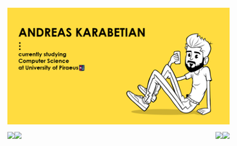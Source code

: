 ![me](https://github.com/adreaskar/adreaskar/blob/master/resources/1.jpg?raw=true)

<a href="https://github.com/adreaskar">

  <img align="right" height="180em" src="https://github-readme-stats.vercel.app/api?username=adreaskar&&show_icons=true&title_color=ffdc40&icon_color=ffdc40&text_color=ffffff&bg_color=151515">

  <img height="180em" src = "https://github-readme-stats.vercel.app/api/top-langs/?username=adreaskar&theme=buefy&layout=compact&title_color=ffdc40&bg_color=151515&text_color=FFFEFE">

</a>


<a href="https://github.com/adreaskar/Custom-browser-CSS-scripts">
  <img align="right" src="https://github-readme-stats.vercel.app/api/pin/?username=adreaskar&repo=Custom-browser-CSS-scripts&theme=dracula" />
</a>
<a href="https://github.com/adreaskar/MovieFlix2020-gr">
  <img align="left" src="https://github-readme-stats.vercel.app/api/pin/?username=adreaskar&repo=MovieFlix2020-gr&theme=dracula" />
</a>

<!--
**adreaskar/adreaskar** is a ✨ _special_ ✨ repository because its `README.md` (this file) appears on your GitHub profile.

Here are some ideas to get you started:

- 🌱 I’m currently learning  ...
- 🔭 I’m currently working on ...
- 👯 I’m looking to collaborate on ...
- 🤔 I’m looking for help with ...
- 💬 Ask me about ...
- 📫 How to reach me: ...
- 😄 Pronouns: ...
- ⚡ Fun fact: ...

-->
